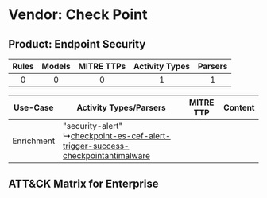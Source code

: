 Vendor: Check Point
===================
Product: Endpoint Security
--------------------------
| Rules | Models | MITRE TTPs | Activity Types | Parsers |
|:-----:|:------:|:----------:|:--------------:|:-------:|
|   0   |   0    |     0      |       1        |    1    |

|  Use-Case  | Activity Types/Parsers    | MITRE TTP | Content    |
|:----------:| ---- | --------- | ---- |
| Enrichment |  "security-alert"<br> ↳[checkpoint-es-cef-alert-trigger-success-checkpointantimalware](Ps/pC_checkpointescefalerttriggersuccesscheckpointantimalware.md)<br> |    | [](RM/r_m_check_point_endpoint_security_Enrichment.md) |

ATT&CK Matrix for Enterprise
----------------------------
